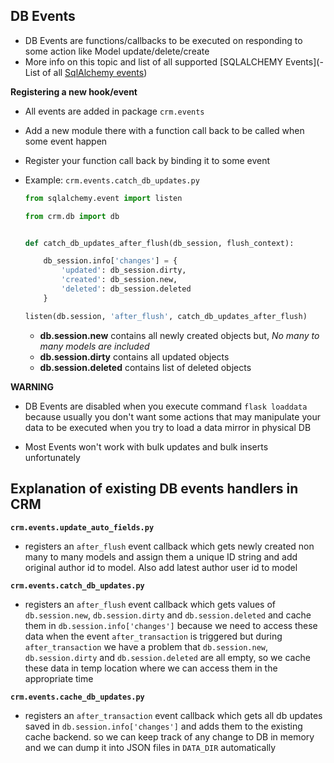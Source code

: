 ## DB Events

- DB Events are functions/callbacks to be executed on responding to some action like Model update/delete/create
- More info on this topic and list of all supported [SQLALCHEMY Events](- List of all [SqlAlchemy events](http://docs.sqlalchemy.org/en/latest/orm/events.html))

**Registering a new hook/event**

- All events are added in package `crm.events`
- Add a new module there with a function call back to be called when some event happen
- Register your function call back by binding it to some event

- Example: `crm.events.catch_db_updates.py`

    ```python
    from sqlalchemy.event import listen

    from crm.db import db


    def catch_db_updates_after_flush(db_session, flush_context):

        db_session.info['changes'] = {
            'updated': db_session.dirty,
            'created': db_session.new,
            'deleted': db_session.deleted
        }

    listen(db.session, 'after_flush', catch_db_updates_after_flush)

    ```

    - **db.session.new** contains all newly created objects but, *No many to many models are included*
    - **db.session.dirty** contains all updated objects
    - **db.session.deleted** contains list of deleted objects


**WARNING**
- DB Events are disabled when you execute command ```flask loaddata``` because usually you don't want
some actions that may manipulate your data to be executed when you try to load a data mirror in physical DB

- Most Events won't work with bulk updates and bulk inserts unfortunately

## Explanation of existing DB events handlers in CRM

**`crm.events.update_auto_fields.py`**

- registers an `after_flush` event callback which gets newly created non many to many models and assign them a unique ID string
and add original author id to model. Also add latest author user id to model

**`crm.events.catch_db_updates.py`**

- registers an `after_flush` event callback which gets values of `db.session.new`, `db.session.dirty` and `db.session.deleted` and cache them
in `db.session.info['changes']` because we need to access these data when the event `after_transaction` is triggered
but during `after_transaction` we have a problem that `db.session.new`, `db.session.dirty` and `db.session.deleted` are all empty, so we cache these data
in temp location where we can access them in the appropriate time


**`crm.events.cache_db_updates.py`**

- registers an `after_transaction` event callback which gets all db updates saved in `db.session.info['changes']`
and adds them to the existing cache backend. so we can keep track of any change to DB in memory and we can dump it into JSON
files in `DATA_DIR` automatically
